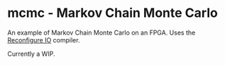 # mcmc - Markov Chain Monte Carlo

An example of Markov Chain Monte Carlo on an FPGA. Uses the [Reconfigure IO](http://docs.reconfigure.io/features.html) compiler.

Currently a WIP.
